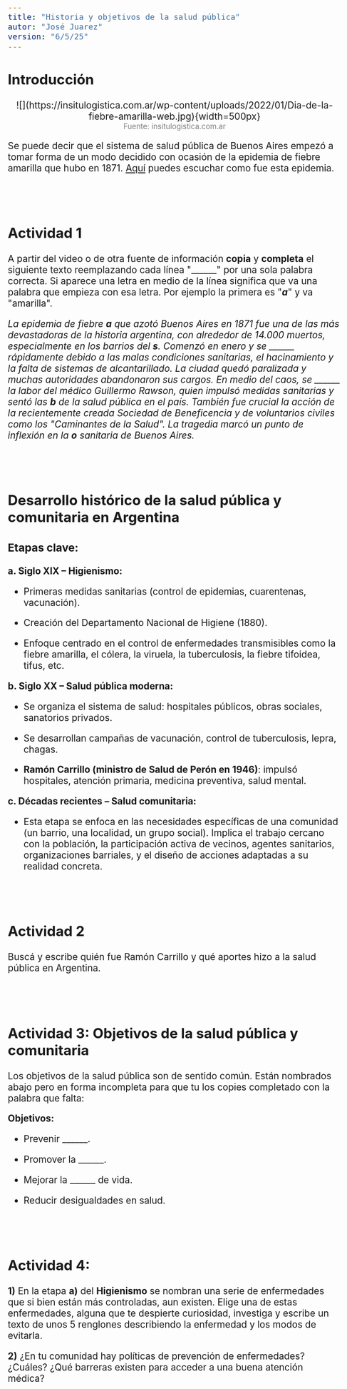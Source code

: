 ```yaml
---
title: "Historia y objetivos de la salud pública"
autor: "José Juarez"
version: "6/5/25" 
---
```


<span hidden>Local path of the file: "H:/cfr/sad4/"</span>
<span hidden>Local path of images: "H:/cfr/sad4/_i/"</span>


## Introducción

<span hidden>Image</span>
   <center>![](https://insitulogistica.com.ar/wp-content/uploads/2022/01/Dia-de-la-fiebre-amarilla-web.jpg){width=500px}</center>
   <center><span class="grey3 size80">Fuente: insitulogistica.com.ar</span></center>

Se puede decir que el sistema de salud pública de Buenos Aires empezó a tomar forma de un modo decidido con ocasión de la epidemia de fiebre amarilla que hubo en 1871. [Aquí](https://www.youtube.com/watch?v=ZrFqVJT6EVw) puedes escuchar como fue esta epidemia.


<br><br>

## Actividad 1

A partir del video o de otra fuente de información **copia** y **completa** el siguiente texto reemplazando cada línea "______" por una sola palabra correcta. Si aparece una letra en medio de la línea significa que va una palabra que empieza con esa letra. Por ejemplo la primera es "___a___" y va "amarilla".

*La epidemia de fiebre ___a___ que azotó Buenos Aires en 1871 fue una de las más devastadoras de la historia argentina, con alrededor de 14.000 muertos, especialmente en los barrios del ___s___. Comenzó en enero y se ______ rápidamente debido a las malas condiciones sanitarias, el hacinamiento y la falta de sistemas de alcantarillado. La ciudad quedó paralizada y muchas autoridades abandonaron sus cargos. En medio del caos, se ______ la labor del médico Guillermo Rawson, quien impulsó medidas sanitarias y sentó las ___b___ de la salud pública en el país. También fue crucial la acción de la recientemente creada Sociedad de Beneficencia y de voluntarios civiles como los "Caminantes de la Salud". La tragedia marcó un punto de inflexión en la ___o___ sanitaria de Buenos Aires.*
</div>

<div hidden>
*La epidemia de fiebre ___a___amarilla___ que azotó Buenos Aires en 1871 fue una de las más devastadoras de la historia argentina, con alrededor de 14.000 muertos, especialmente en los barrios del ___s___sur___. Comenzó en enero y se ___propagó___ rápidamente debido a las malas condiciones sanitarias, el hacinamiento y la falta de sistemas de alcantarillado. La ciudad quedó paralizada y muchas autoridades abandonaron sus cargos. En medio del caos, se ___destacó___ la labor del médico Guillermo Rawson, quien impulsó medidas sanitarias y sentó las ___b___bases___ de la salud pública en el país. También fue crucial la acción de la recientemente creada Sociedad de Beneficencia y de voluntarios civiles como los "Caminantes de la Salud". La tragedia marcó un punto de inflexión en la ___o___organización___ sanitaria de Buenos Aires.*
</div>


<br><br>


## Desarrollo histórico de la salud pública y comunitaria en Argentina

### Etapas clave:

**a. Siglo XIX – Higienismo:**

- Primeras medidas sanitarias (control de epidemias, cuarentenas, vacunación).

- Creación del Departamento Nacional de Higiene (1880).

- Enfoque centrado en el control de enfermedades transmisibles como la fiebre amarilla, el cólera, la viruela, la tuberculosis, la fiebre tifoidea, tifus, etc.

**b. Siglo XX – Salud pública moderna:**

- Se organiza el sistema de salud: hospitales públicos, obras sociales, sanatorios privados.

- Se desarrollan campañas de vacunación, control de tuberculosis, lepra, chagas.

- **Ramón Carrillo (ministro de Salud de Perón en 1946)**: impulsó hospitales, atención primaria, medicina preventiva, salud mental.

**c. Décadas recientes – Salud comunitaria:**

- Esta etapa se enfoca en las necesidades específicas de una comunidad (un barrio, una localidad, un grupo social). Implica el trabajo cercano con la población, la participación activa de vecinos, agentes sanitarios, organizaciones barriales, y el diseño de acciones adaptadas a su realidad concreta.

<br><br>


## Actividad 2

Buscá y escribe quién fue Ramón Carrillo y qué aportes hizo a la salud pública en Argentina.


<br><br>

## Actividad 3: Objetivos de la salud pública y comunitaria

Los objetivos de la salud pública son de sentido común. Están nombrados abajo pero en forma incompleta para que tu los copies completado con la palabra que falta: 

**Objetivos:**

- Prevenir ______.

- Promover la ______.

- Mejorar la ______ de vida.

- Reducir desigualdades en salud.

<div hidden>
- Prevenir ___enfermedades___.

- Promover la ___salud___.

- Mejorar la ___calidad___ de vida.

- Reducir desigualdades en salud.
</div>


<br><br>

## Actividad 4:  

**1)** En la etapa **a)** del **Higienismo** se nombran una serie de enfermedades que si bien están más controladas, aun existen. Elige una de estas enfermedades, alguna que te despierte curiosidad, investiga y escribe un texto de unos 5 renglones describiendo la enfermedad y los modos de evitarla.

**2)** ¿En tu comunidad hay políticas de prevención de enfermedades? ¿Cuáles? ¿Qué barreras existen para acceder a una buena atención médica?



<!-- HTML style definitions -->
<style>
/* Colors */
.grey1 {color: #b3b3b3;} /* my light-grey */
.grey2 {color: #999999;} /* my middle-grey */
.grey3 {color: #808080;} /* my dark-grey */
.blue1 {color: #6495ed;} /* nvim blue */
.blue2 {color: #276cdf;} /* Andrew Ng Blue */
.sky1 {color: #7dbed8;} /* nvim sky */
.sky2 {color: #27a2db;}   /* my sky */
.green {color: #81b524;} /* my green */
.red1 {color: #ec5469;} /* my coral-red */
.red2 {color: #f44336;} /* my red */
.rose {color: #ec9998:} /* nvim rose */
.gold {color: #df9d43;} /* Andrew Ng gold */
.orange1 {color: #fda556;} /* nvim orange */
.orange2 {color: #ff9505;} /*Andrew Ng orange */
.purple1 {color: #ff40ff;} /* Andrew Ng purple */
.purple2 {color: #d164d7;} /* Andrew Ng purple */
/* Font Size */
.size90 {font-size: 0.9em;}
.size85 {font-size: 0.85em;}
.size80 {font-size: 0.8em;}
.size70 {font-size: 0.7em;}
/* Document General Font Size */
body {font-size: 1.3em;}
</style>
<!-- Use <span> inline and <div> with several lines --->

